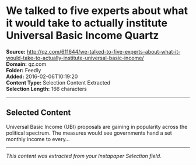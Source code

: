 # We talked to five experts about what it would take to actually institute Universal Basic Income Quartz

**Source:** http://qz.com/611644/we-talked-to-five-experts-about-what-it-would-take-to-actually-institute-universal-basic-income/  
**Domain:** qz.com  
**Folder:** Feedly  
**Added:** 2016-02-06T10:19:20  
**Content Type:** Selection Content Extracted  
**Selection Length:** 166 characters  


---

## Selected Content

Universal Basic Income (UBI) proposals are gaining in popularity across the political spectrum. The measures would see governments hand a set monthly income to every…

---

*This content was extracted from your Instapaper Selection field.*